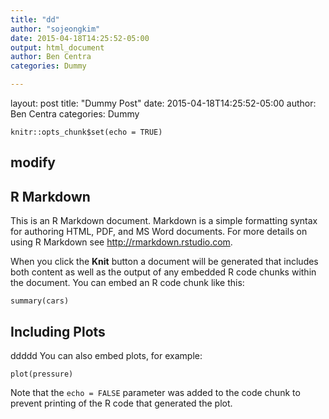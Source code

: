 ```yaml
---
title: "dd"
author: "sojeongkim"
date: 2015-04-18T14:25:52-05:00
output: html_document
author: Ben Centra
categories: Dummy

---
```


layout: post
title:  "Dummy Post"
date:   2015-04-18T14:25:52-05:00
author: Ben Centra
categories: Dummy

```{r setup, include=FALSE}
knitr::opts_chunk$set(echo = TRUE)
```

## modify

## R Markdown

This is an R Markdown document. Markdown is a simple formatting syntax for authoring HTML, PDF, and MS Word documents. For more details on using R Markdown see <http://rmarkdown.rstudio.com>.

When you click the **Knit** button a document will be generated that includes both content as well as the output of any embedded R code chunks within the document. You can embed an R code chunk like this:

```{r cars}
summary(cars)
```

## Including Plots
ddddd
You can also embed plots, for example:

```{r pressure, echo=FALSE}
plot(pressure)
```

Note that the `echo = FALSE` parameter was added to the code chunk to prevent printing of the R code that generated the plot.
